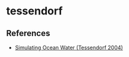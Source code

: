 # tessendorf
## References
- [Simulating Ocean Water (Tessendorf 2004)](https://people.computing.clemson.edu/~jtessen/reports/papers_files/coursenotes2004.pdf)
